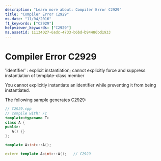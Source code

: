 ```yaml
---
description: "Learn more about: Compiler Error C2929"
title: "Compiler Error C2929"
ms.date: "11/04/2016"
f1_keywords: ["C2929"]
helpviewer_keywords: ["C2929"]
ms.assetid: 11134027-6adc-4733-b6bd-b94486bd1933
---
```

# Compiler Error C2929

'identifier' : explicit instantiation; cannot explicitly force and suppress instantiation of template-class member

You cannot explicitly instantiate an identifier while preventing it from being instantiated.

The following sample generates C2929:

```cpp
// C2929.cpp
// compile with: /c
template<typename T>
class A {
public:
   A() {}
};

template A<int>::A();

extern template A<int>::A();   // C2929
```
